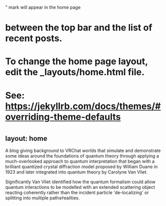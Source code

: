 " mark will appear in the home page
# between the top bar and the list of recent posts.
# To change the home page layout, edit the _layouts/home.html file.
# See: https://jekyllrb.com/docs/themes/#overriding-theme-defaults
#
layout: home
---
A blog giving background to VRChat worlds that simulate and demonstrate some ideas around the foundations of quantum theory through applying a much-overlooked approach to quantum interpretation that began with a brilliant quantized crystal diffraction model proposed by William Duane in 1923 and later integrated into quantum theory by Carolyne Van Vliet․

Significantly Van Vliet identified how the quantum formalism could allow quantum interactions to be modelled with an extended scattering object reacting coherently rather than the incident particle 'de-localizing' or splitting into multiple paths⁄realities․
